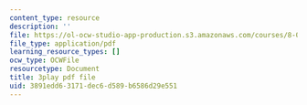```yaml
---
content_type: resource
description: ''
file: https://ol-ocw-studio-app-production.s3.amazonaws.com/courses/8-01sc-classical-mechanics-fall-2016/3891edd63171dec6d589b6586d29e551_CsHQ35j_1kY.pdf
file_type: application/pdf
learning_resource_types: []
ocw_type: OCWFile
resourcetype: Document
title: 3play pdf file
uid: 3891edd6-3171-dec6-d589-b6586d29e551
---
```

